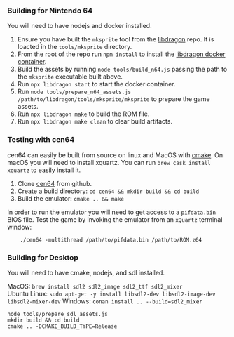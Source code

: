 ### Building for Nintendo 64

You will need to have nodejs and docker installed.

1. Ensure you have built the `mksprite` tool from the [libdragon](https://github.com/DragonMinded/libdragon) repo.  It is loacted in the `tools/mksprite` directory.
1. From the root of the repo run `npm install` to install the [libdragon docker container](https://github.com/anacierdem/libdragon-docker).
1. Build the assets by running `node tools/build_n64.js` passing the path to the `mksprite` executable built above.
1. Run `npx libdragon start` to start the docker container.
1. Run `node tools/prepare_n64_assets.js /path/to/libdragon/tools/mksprite/mksprite` to prepare the game assets.
1. Run `npx libdragon make` to build the ROM file.
1. Run `npx libdragon make clean` to clear build artifacts.


### Testing with cen64

cen64 can easily be built from source on linux and MacOS with [cmake](https://cmake.org/). 
On macOS you will need to install xquartz.  You can run `brew cask install xquartz` to easily install it.

1. Clone [cen64](https://github.com/n64dev/cen64) from github.
1. Create a build directory: `cd cen64 && mkdir build && cd build`
1. Build the emulator: `cmake .. && make`

In order to run the emulator you will need to get access to a `pifdata.bin` BIOS file.
Test the game by invoking the emulator from an `xQuartz` terminal window: 
```shell script
	./cen64 -multithread /path/to/pifdata.bin /path/to/ROM.z64
```

### Building for Desktop

You will need to have cmake, nodejs, and sdl installed.

MacOS: `brew install sdl2 sdl2_image sdl2_ttf sdl2_mixer`  
Ubuntu Linux: `sudo apt-get -y install libsdl2-dev libsdl2-image-dev libsdl2-mixer-dev`
Windows: `conan install .. --build=sdl2_mixer`

```shell script
node tools/prepare_sdl_assets.js
mkdir build && cd build
cmake .. -DCMAKE_BUILD_TYPE=Release
```
